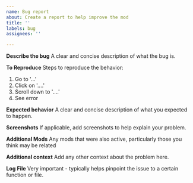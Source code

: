 ```yaml
---
name: Bug report
about: Create a report to help improve the mod
title: ''
labels: bug
assignees: ''

---
```


**Describe the bug**
A clear and concise description of what the bug is.

**To Reproduce**
Steps to reproduce the behavior:
1. Go to '...'
2. Click on '....'
3. Scroll down to '....'
4. See error

**Expected behavior**
A clear and concise description of what you expected to happen.

**Screenshots**
If applicable, add screenshots to help explain your problem.

**Additional Mods**
Any mods that were also active, particularly those you think may be related

**Additional context**
Add any other context about the problem here.

**Log File**
Very important - typically helps pinpoint the issue to a certain function or file.
